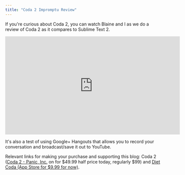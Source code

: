 ```yaml
---
title: "Coda 2 Impromptu Review"
---
```

<p>If you're curious about Coda 2, you can watch Blaine and I as we do a review of Coda 2 as it compares to Sublime Text 2.</p>
<p><iframe width="560" height="315" src="http://www.youtube.com/embed/_IO78Lgfuo0" frameborder="0" allowfullscreen></iframe></p>
<p>It's also a test of using Google+ Hangouts that allows you to record your conversation and broadcast/save it out to YouTube.</p>
<p>Relevant links for making your purchase and supporting this blog: Coda 2 (<a href="https://itunes.apple.com/ca/app/coda-2/id499340368?mt=12&uo=4&at=10l4Ki" target="itunes_store">Coda 2 - Panic, Inc.</a> on for $49.99 half price today, regularly $99)</a> and <a href="https://itunes.apple.com/ca/app/diet-coda/id500906297?mt=8&uo=4&at=10l4Ki" target="itunes_store">Diet Coda (App Store for $9.99 for now)</a>.</p>
